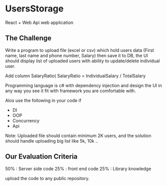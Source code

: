 # UsersStorage
React + Web Api web application

The Challenge
-------------
Write a program to upload file (excel or csv) which hold users data (First name, last name and phone number, Salary) then save it to DB, 
the UI should display list of uploaded users with ability to update/delete individual user.

Add column SalaryRatio( SalaryRatio = IndividualSalary / TotalSalary

Programming language is c# with dependency injection and design the UI in any way you see it fit with framework you are comfortable with.

Alos use the following in your code if 
- DI
- OOP
- Concurrency 
- Api


Note: Uploaded file should contain minimum 2K users, and the solution should handle uploading big list like 5k, 10k ..

Our Evaluation Criteria
----------------------------
50% : Server side code
25% : front end code
25% : Library knowledge

upload the code to any public repository.


